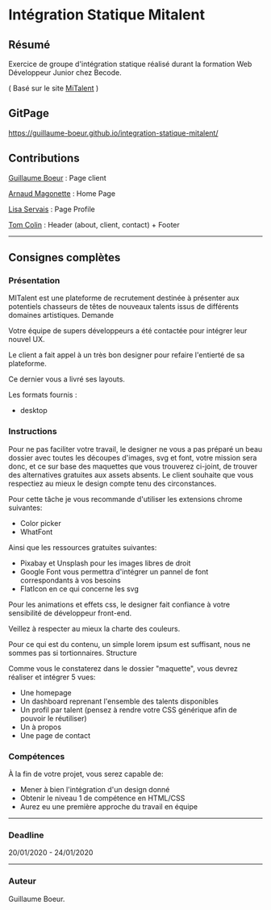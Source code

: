 # Intégration Statique Mitalent

## Résumé

Exercice de groupe d'intégration statique réalisé durant la formation Web Développeur Junior chez Becode.

( Basé sur le site [MiTalent](https://justmakeweb.ru/example-1/) )

## GitPage
https://guillaume-boeur.github.io/integration-statique-mitalent/

## Contributions

[Guillaume Boeur](https://github.com/Guillaume-Boeur) : Page client

[Arnaud Magonette](https://github.com/arnaudmagonette) : Home Page

[Lisa Servais](https://github.com/Lisa995) : Page Profile

[Tom Colin](https://github.com/Tomcolin99) : Header (about, client, contact) + Footer

---

## Consignes complètes
### Présentation

MITalent est une plateforme de recrutement destinée à présenter aux potentiels chasseurs de têtes de nouveaux talents issus de différents domaines artistiques.
Demande

Votre équipe de supers développeurs a été contactée pour intégrer leur nouvel UX.

Le client a fait appel à un très bon designer pour refaire l'entierté de sa plateforme.

Ce dernier vous a livré ses layouts.

Les formats fournis :

* desktop

### Instructions

Pour ne pas faciliter votre travail, le designer ne vous a pas préparé un beau dossier avec toutes les découpes d'images, svg et font, votre mission sera donc, et ce sur base des maquettes que vous trouverez ci-joint, de trouver des alternatives gratuites aux assets absents. Le client souhaite que vous respectiez au mieux le design compte tenu des circonstances.

Pour cette tâche je vous recommande d'utiliser les extensions chrome suivantes:

* Color picker
* WhatFont

Ainsi que les ressources gratuites suivantes:

* Pixabay et Unsplash pour les images libres de droit
* Google Font vous permettra d'intégrer un pannel de font correspondants à vos besoins
* FlatIcon en ce qui concerne les svg

Pour les animations et effets css, le designer fait confiance à votre sensibilité de développeur front-end.

Veillez à respecter au mieux la charte des couleurs.

Pour ce qui est du contenu, un simple lorem ipsum est suffisant, nous ne sommes pas si tortionnaires.
Structure

Comme vous le constaterez dans le dossier "maquette", vous devrez réaliser et intégrer 5 vues:

* Une homepage
* Un dashboard reprenant l'ensemble des talents disponibles
*  Un profil par talent (pensez à rendre votre CSS générique afin de pouvoir le réutiliser)
* Un à propos
* Une page de contact

### Compétences

À la fin de votre projet, vous serez capable de:

* Mener à bien l'intégration d'un design donné
* Obtenir le niveau 1 de compétence en HTML/CSS
* Aurez eu une première approche du travail en équipe

---

### Deadline

20/01/2020 - 24/01/2020

---

### Auteur

Guillaume Boeur.
